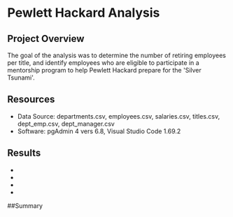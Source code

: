 # Pewlett Hackard Analysis

## Project Overview
The goal of the analysis was to determine the number of retiring employees per title, and identify employees who are eligible to participate in a mentorship program to help Pewlett Hackard prepare for the 'Silver Tsunami'.

## Resources
- Data Source: departments.csv, employees.csv, salaries.csv, titles.csv, dept_emp.csv, dept_manager.csv
- Software: pgAdmin 4 vers 6.8, Visual Studio Code 1.69.2

## Results
- 
-
-
-

##Summary
